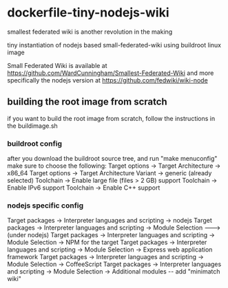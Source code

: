 dockerfile-tiny-nodejs-wiki
===========================

smallest federated wiki is another revolution in the making


tiny instantiation of nodejs based small-federated-wiki using buildroot linux image


Small Federated Wiki is available at https://github.com/WardCunningham/Smallest-Federated-Wiki and more specifically the nodejs version at https://github.com/fedwiki/wiki-node


building the root image from scratch
------------------------------------
if you want to build the root image from scratch, follow the instructions in the buildimage.sh

### buildroot config
after you download the buildroot source tree, and run "make menuconfig"
make sure to choose the following:
Target options -> Target Architecture -> x86_64
Target options -> Target Architecture Variant -> generic (already selected)
Toolchain -> Enable large file (files > 2 GB) support
Toolchain -> Enable IPv6 support
Toolchain -> Enable C++ support                                                                 


### nodejs specific config
Target packages -> Interpreter languages and scripting -> nodejs
Target packages -> Interpreter languages and scripting -> Module Selection ---> (under nodejs)
Target packages -> Interpreter languages and scripting -> Module Selection -> NPM for the target                                        Target packages -> Interpreter languages and scripting -> Module Selection -> Express web application framework
Target packages -> Interpreter languages and scripting -> Module Selection -> CoffeeScript
Target packages -> Interpreter languages and scripting -> Module Selection -> Additional modules -- add "minimatch wiki"


